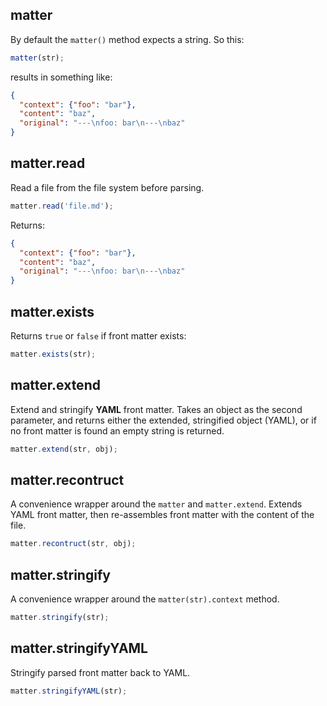 ## matter

By default the `matter()` method expects a string. So this:

```js
matter(str);
```

results in something like:

```json
{
  "context": {"foo": "bar"},
  "content": "baz",
  "original": "---\nfoo: bar\n---\nbaz"
}
```

## matter.read

Read a file from the file system before parsing.

```js
matter.read('file.md');
```
Returns:

```json
{
  "context": {"foo": "bar"},
  "content": "baz",
  "original": "---\nfoo: bar\n---\nbaz"
}
```

## matter.exists

Returns `true` or `false` if front matter exists:

```js
matter.exists(str);
```

## matter.extend

Extend and stringify **YAML** front matter. Takes an object as the second parameter, and returns either the extended, stringified object (YAML), or if no front matter is found an empty string is returned.

```js
matter.extend(str, obj);
```

## matter.recontruct

A convenience wrapper around the `matter` and `matter.extend`. Extends YAML front matter, then re-assembles front matter with the content of the file.

```js
matter.recontruct(str, obj);
```

## matter.stringify

A convenience wrapper around the `matter(str).context` method.

```js
matter.stringify(str);
```


## matter.stringifyYAML

Stringify parsed front matter back to YAML.

```js
matter.stringifyYAML(str);
```